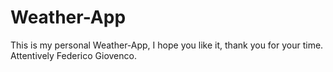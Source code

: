 # Weather-App
This is my personal Weather-App, I hope you like it, thank you for your time. Attentively Federico Giovenco.
